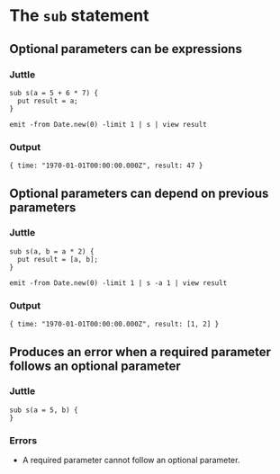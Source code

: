 # The `sub` statement

## Optional parameters can be expressions

### Juttle

    sub s(a = 5 + 6 * 7) {
      put result = a;
    }

    emit -from Date.new(0) -limit 1 | s | view result

### Output

    { time: "1970-01-01T00:00:00.000Z", result: 47 }

## Optional parameters can depend on previous parameters

### Juttle

    sub s(a, b = a * 2) {
      put result = [a, b];
    }

    emit -from Date.new(0) -limit 1 | s -a 1 | view result

### Output

    { time: "1970-01-01T00:00:00.000Z", result: [1, 2] }

## Produces an error when a required parameter follows an optional parameter

### Juttle

    sub s(a = 5, b) {
    }

### Errors

  * A required parameter cannot follow an optional parameter.
